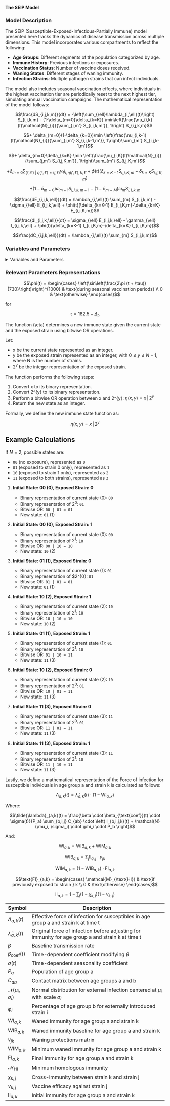 **The SEIP Model**

### Model Description

The SEIP (Susceptible-Exposed-Infectious-Partially Immune) model presented here tracks the dynamics of disease transmission across multiple dimensions. This model incorporates various compartments to reflect the following:

- **Age Groups**: Different segments of the population categorized by age.
- **Immune History**: Previous infections or exposures.
- **Vaccination Status**: Number of vaccine doses received.
- **Waning States**: Different stages of waning immunity.
- **Infection Strains**: Multiple pathogen strains that can infect individuals.

The model also includes seasonal vaccination effects, where individuals in the highest vaccination tier are periodically reset to the next highest tier, simulating annual vaccination campaigns. The mathematical representation of the model follows:

```math
\frac{dS_{i,j,k,m}}{dt} =
-\left(\sum_{\ell}\lambda_{i,\ell}(t)\right) S_{i,j,k,m}
- (1-\delta_{m=0}\delta_{k=K}) \min\left(\frac{\nu_{i,k}(t)\mathcal{N}_{i}}{\sum_{j,m'} S_{i,j,k,m'}}, 1\right) S_{i,j,k,m}
```

```math
+ \delta_{m=0}(1-\delta_{k=0})\min \left(\frac{\nu_{i,k-1}(t)\mathcal{N}_{i}}{\sum_{j,m'} S_{i,j,k-1,m'}}, 1\right)\sum_{m'} S_{i,j,k-1,m'}
```

```math
+ \delta_{m=0}\delta_{k=K} \min \left(\frac{\nu_{i,K}(t)\mathcal{N}_{i}}{\sum_{j,m'} S_{i,j,K,m'}}, 1\right)\sum_{m'} S_{i,j,K,m'}
```

```math
+ \delta_{m=0}\sum_{{(j',\ell ') \ | \ \eta(j',\ell ')=(j,\ell)}} \gamma_{\ell} I_{i,\eta(j',\ell'),k,\ell '}
+\phi(t)(\delta_{k=K-1} S_{i,j,K,m}-\delta_{k=K} S_{i,j,K,m})
```

```math
+ (1-\delta_{m=0})\omega_{m-1} S_{i,j,k,m-1} - (1-\delta_{m=M})\omega_{m} S_{i,j,k,m}
```

```math
\frac{dE_{i,j,k,\ell}}{dt} =
\lambda_{i,\ell}(t) \sum_{m} S_{i,j,k,m} - \sigma_{\ell} E_{i,j,k,\ell}
+ \phi(t)(\delta_{k=K-1} E_{i,j,K,m}-\delta_{k=K} E_{i,j,K,m})
```

```math
\frac{dI_{i,j,k,\ell}}{dt} =
\sigma_{\ell} E_{i,j,k,\ell} - \gamma_{\ell} I_{i,j,k,\ell}
+ \phi(t)(\delta_{k=K-1} I_{i,j,K,m}-\delta_{k=K} I_{i,j,K,m})
```

```math
\frac{dC_{i,j,k,\ell}}{dt} =
\lambda_{i,\ell}(t) \sum_{m} S_{i,j,k,m}
```



### Variables and Parameters

<details>
<summary>Variables and Parameters</summary>

| Variable/Parameter       | Description |
|--------------------------|-------------|
| $S_{i,j,k,m}$            | Number of individuals in age group $i$, with immune history $j$, currently in waning compartment $m$ for vaccination history $k$. |
| $E_{i,j,k,\ell}$         | Number of exposed individuals in age group $i$, with immune history $j$, vaccination history $k$ and for strain $\ell$. |
| $I_{i,j,k,\ell}$         | Number of exposed individuals in age group $i$, with immune history $j$, vaccination history $k$ and for strain $\ell$. |
| $C_{i,j,k,\ell}$         | Number of exposed individuals in age group $i$, with immune history $j$, vaccination history $k$ and for strain $\ell$. |
| $\Lambda_{i,\ell}(t)$    | Force of infection for susceptible individuals, a time dependent differentiable rate at which susceptible individuals in age group $i$ become exposed to strain $\ell$. |
| $\beta_{\ell}$           | Transmission rate for strain $\ell$. |
| $\sigma_{\ell}$          | Rate at which exposed individuals for strain $\ell$ become infectious. |
| $\gamma_{\ell}$          | Rate at which infectious individuals for strain $\ell$ recover. |
| $\nu_{i,k}(t)$           | Vaccination rate, time dependent piecewise differentiable rate, for each age group $i$ and vaccination count $k.$ |
| $\omega_m$               | Waning rate for waning state $m$. |
| $\phi(t)$                | Seasonal vaccination effect modifier, continuously differentiable time dependent function. |
| $\tau$                   | Adjustment for seasonal vaccination effect timing. |
| $\Delta_{t}$             | Number of days between the start of the simulation and the date when the vaccination season changes. |
| $\eta(j, \ell)$          | Determines the new immune state given the current immune history $j$ and the exposing strain $\ell$. |
| $\delta$                 | Kronecker Delta. |
| $K$                      | Maximum number of vaccination count. |
| $\mathcal{N}_{i}$        | Total population age stratification. |

</details>

### Relevant Parameters Representations

```math
\phi(t) =
\begin{cases}
\left(\sin\left(\frac{2\pi (t + \tau)}{730}\right)\right)^{1000} & \text{during seasonal vaccination periods} \\
0 & \text{otherwise}
\end{cases}
```

for

```math
\tau = 182.5 - \Delta_{t}.
```

The function \(\eta\) determines a new immune state given the current state and the exposed strain using bitwise OR operations.

Let:
- x be the current state represented as an integer.
- y be the exposed strain represented as an integer, with $0 \leq y \leq N - 1$, where N is the number of strains.
- $2^{y}$ be the integer representation of the exposed strain.

The function performs the following steps:
1. Convert x to its binary representation.
2. Convert 2^{y} to its binary representation.
3. Perform a bitwise OR operation between x and 2^{y}:
   $\eta(x, y) = x \, | \, 2^{y}$
4. Return the new state as an integer.

Formally, we define the new immune state function as:

```math
\eta(x, y) = x \, | \, 2^{y}
```

## Example Calculations

If $N = 2$, possible states are:
- `00` (no exposure), represented as `0`
- `01` (exposed to strain 0 only), represented as `1`
- `10` (exposed to strain 1 only), represented as `2`
- `11` (exposed to both strains), represented as `3`

1. **Initial State: 00 (0), Exposed Strain: 0**
   - Binary representation of current state (0): `00`
   - Binary representation of $2^{0}$: `01`
   - Bitwise OR: `00 | 01 = 01`
   - New state: `01` (1)

2. **Initial State: 00 (0), Exposed Strain: 1**
   - Binary representation of current state (0): `00`
   - Binary representation of $2^{1}$: `10`
   - Bitwise OR: `00 | 10 = 10`
   - New state: `10` (2)

3. **Initial State: 01 (1), Exposed Strain: 0**
   - Binary representation of current state (1): `01`
   - Binary representation of $2^{0}: `01`
   - Bitwise OR: `01 | 01 = 01`
   - New state: `01` (1)

4. **Initial State: 10 (2), Exposed Strain: 1**
   - Binary representation of current state (2): `10`
   - Binary representation of $2^{1}$: `10`
   - Bitwise OR: `10 | 10 = 10`
   - New state: `10` (2)

5. **Initial State: 01 (1), Exposed Strain: 1**
   - Binary representation of current state (1): `01`
   - Binary representation of $2^{1}$: `10`
   - Bitwise OR: `01 | 10 = 11`
   - New state: `11` (3)

6. **Initial State: 10 (2), Exposed Strain: 0**
   - Binary representation of current state (2): `10`
   - Binary representation of $2^{0}$: `01`
   - Bitwise OR: `10 | 01 = 11`
   - New state: `11` (3)

7. **Initial State: 11 (3), Exposed Strain: 0**
   - Binary representation of current state (3): `11`
   - Binary representation of $2^{0}$: `01`
   - Bitwise OR: `11 | 01 = 11`
   - New state: `11` (3)

8. **Initial State: 11 (3), Exposed Strain: 1**
   - Binary representation of current state (3): `11`
   - Binary representation of $2^{1}$: `10`
   - Bitwise OR: `11 | 10 = 11`
   - New state: `11` (3)

Lastly, we define a mathematical representation of the Force of infection for susceptible individuals in age group a and strain k is calculated as follows:

```math
\Lambda_{a,k}(t) = \tilde{\lambda}_{a,k}(t) \cdot (1 - \text{WI}_{a,k})
```

Where:

```math
\tilde{\lambda}_{a,k}(t) = \frac{\beta \cdot \beta_{\text{coef}}(t) \cdot \sigma(t)}{P_a} \sum_{b,i,j} C_{ab} \cdot \left( I_{b,i,j,k}(t) + \mathcal{N}(\mu_i, \sigma_i) \cdot \phi_i \cdot P_b \right)
```

And:

```math
\text{WI}_{a,k} = \text{WIB}_{a,k} + \text{WIM}_{a,k}
```

```math
\text{WIB}_{a,k} = \sum_{j} \text{II}_{a,j} \cdot \gamma_{jk}
```

```math
\text{WIM}_{a,k} = (1 - \text{WIB}_{a,k}) \cdot \text{FI}_{a,k}
```

```math
\text{FI}_{a,k} = \begin{cases}
\mathcal{M}_{\text{HI}} & \text{if previously exposed to strain } k \\
0 & \text{otherwise}
\end{cases}
```

```math
\text{II}_{a,k} = 1 - \sum_{j} \left( 1 - \chi_{k,j} \right) \left( 1 - \nu_{k,j} \right)
```

| Symbol               | Description                                                                                |
|----------------------|--------------------------------------------------------------------------------------------|
| $\Lambda_{a,k}(t)$ | Effective force of infection for susceptibles in age group a and strain k at time t |
| $\tilde{\lambda}_{a,k}(t)$ | Original force of infection before adjusting for immunity for age group a and strain k at time t |
| $\beta$            | Baseline transmission rate                                                                 |
| $\beta_{\text{coef}}(t)$ | Time-dependent coefficient modifying $\beta$                                       |
| $\sigma(t)$        | Time-dependent seasonality coefficient                                                     |
| $P_a$              | Population of age group a                                                              |
| $C_{ab}$           | Contact matrix between age groups a and b                                          |
| $\mathcal{N}(\mu_{i}, \sigma_{i})$ | Normal distribution for external infection centered at $\mu_{i}$ with scale $\sigma_{i}$ |
| $\phi_{i}$           | Percentage of age group b for externally introduced strain i                        |
| $\text{WI}_{a,k}$  | Waned immunity for age group a and strain k                                         |
| $\text{WIB}_{a,k}$ | Waned immunity baseline for age group a and strain k                                |
| $\gamma_{jk}$      | Waning protections matrix                                                                  |
| $\text{WIM}_{a,k}$ | Minimum waned immunity for age group a and strain k                                 |
| $\text{FI}_{a,k}$  | Final immunity for age group a and strain k                                         |
| $\mathcal{M}_{\text{HI}}$ | Minimum homologous immunity                                                        |
| $\chi_{k,j}$       | Cross-immunity between strain k and strain j                                        |
| $\nu_{k,j}$        | Vaccine efficacy against strain j                                                     |
| $\text{II}_{a,k}$  | Initial immunity for age group a and strain k                                       |
